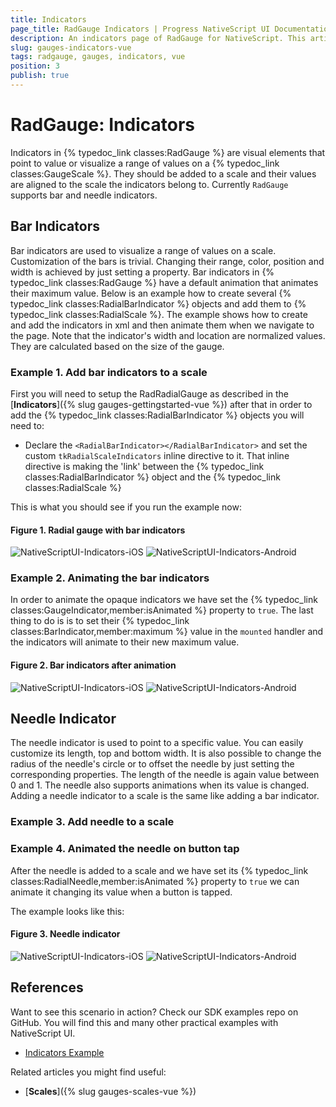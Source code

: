 ```yaml
---
title: Indicators
page_title: RadGauge Indicators | Progress NativeScript UI Documentation
description: An indicators page of RadGauge for NativeScript. This article explains how to use indicators in RadGauge.
slug: gauges-indicators-vue
tags: radgauge, gauges, indicators, vue
position: 3
publish: true
---
```


# RadGauge: Indicators

Indicators in {% typedoc_link classes:RadGauge %} are visual elements that point to value or visualize a range of values on a {% typedoc_link classes:GaugeScale %}. They should be added to a scale and their values are aligned to the scale the indicators belong to. Currently `RadGauge` supports bar and needle indicators.

## Bar Indicators

Bar indicators are used to visualize a range of values on a scale. Customization of the bars is trivial. Changing their range, color, position and width is achieved by just setting a property. Bar indicators in {% typedoc_link classes:RadGauge %} have a default animation that animates their maximum value. Below is an example how to create several {% typedoc_link classes:RadialBarIndicator %} objects and add them to {% typedoc_link classes:RadialScale %}. The example shows how to create and add the indicators in xml and then animate them when we navigate to the page. Note that the indicator's width and location are normalized values. They are calculated based on the size of the gauge.

### Example 1. Add bar indicators to a scale

First you will need to setup the RadRadialGauge as described in the [**Indicators**]({% slug gauges-gettingstarted-vue %}) after that in order to add the {% typedoc_link classes:RadialBarIndicator %} objects you will need to:

* Declare the `<RadialBarIndicator></RadialBarIndicator>` and set the custom `tkRadialScaleIndicators` inline directive to it. That inline directive is making the 'link' between the {% typedoc_link classes:RadialBarIndicator %} object and the {% typedoc_link classes:RadialScale %}

<snippet id='gauge-customization-vue'/>

This is what you should see if you run the example now:

#### Figure 1. Radial gauge with bar indicators

![NativeScriptUI-Indicators-iOS](../../../ui/img/ns_ui/gauges-indicators1-ios.png "Bar indicators in iOS") ![NativeScriptUI-Indicators-Android](../../../ui/img/ns_ui/gauges-indicators1-android.png "Bar indicators in Android")

### Example 2. Animating the bar indicators

In order to animate the opaque indicators we have set the {% typedoc_link classes:GaugeIndicator,member:isAnimated %} property to `true`. The last thing to do is is to set their {% typedoc_link classes:BarIndicator,member:maximum %} value in the `mounted` handler and the indicators will animate to their new maximum value.

<snippet id='gauge-animations-vue'/>

#### Figure 2. Bar indicators after animation

![NativeScriptUI-Indicators-iOS](../../../ui/img/ns_ui/gauges-indicators2-ios.png "Bar indicators in iOS") ![NativeScriptUI-Indicators-Android](../../../ui/img/ns_ui/gauges-indicators2-android.png "Bar indicators in Android")

## Needle Indicator

The needle indicator is used to point to a specific value. You can easily customize its length, top and bottom width. It is also possible to change the radius of the needle's circle or to offset the needle by just setting the corresponding properties. The length of the needle is again value between 0 and 1. The needle also supports animations when its value is changed. Adding a needle indicator to a scale is the same like adding a bar indicator.

### Example 3. Add needle to a scale

<snippet id='gauge-style-vue'/>

### Example 4. Animated the needle on button tap

After the needle is added to a scale and we have set its {% typedoc_link classes:RadialNeedle,member:isAnimated %} property to `true` we can animate it changing its value when a button is tapped.

The example looks like this:

#### Figure 3. Needle indicator

![NativeScriptUI-Indicators-iOS](../../../ui/img/ns_ui/gauges-indicators3-ios.png "RadialNeedle in iOS") ![NativeScriptUI-Indicators-Android](../../../ui/img/ns_ui/gauges-indicators3-android.png "RadialNeedle in Android")

## References

Want to see this scenario in action?
Check our SDK examples repo on GitHub. You will find this and many other practical examples with NativeScript UI.

* [Indicators Example](https://github.com/NativeScript/nativescript-ui-samples-vue/tree/master/gauge/app/examples/scales)

Related articles you might find useful:

* [**Scales**]({% slug gauges-scales-vue %})
